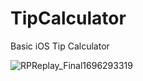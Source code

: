 # TipCalculator
Basic iOS Tip Calculator

![RPReplay_Final1696293319](https://github.com/sambegui/TipCalculator/assets/125210256/012a0a51-424c-4dfd-82a2-4770b18d81aa)
